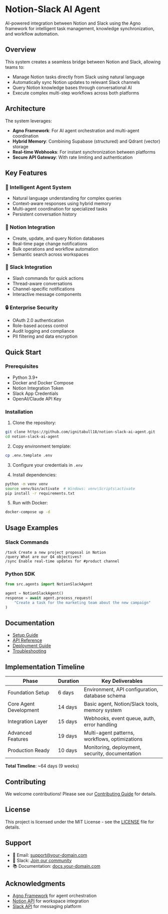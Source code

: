 # Notion-Slack AI Agent

AI-powered integration between Notion and Slack using the Agno framework for intelligent task management, knowledge synchronization, and workflow automation.

## Overview

This system creates a seamless bridge between Notion and Slack, allowing teams to:
- Manage Notion tasks directly from Slack using natural language
- Automatically sync Notion updates to relevant Slack channels
- Query Notion knowledge bases through conversational AI
- Execute complex multi-step workflows across both platforms

## Architecture

The system leverages:
- **Agno Framework**: For AI agent orchestration and multi-agent coordination
- **Hybrid Memory**: Combining Supabase (structured) and Qdrant (vector) storage
- **Real-time Webhooks**: For instant synchronization between platforms
- **Secure API Gateway**: With rate limiting and authentication

## Key Features

### 🤖 Intelligent Agent System
- Natural language understanding for complex queries
- Context-aware responses using hybrid memory
- Multi-agent coordination for specialized tasks
- Persistent conversation history

### 📝 Notion Integration
- Create, update, and query Notion databases
- Real-time page change notifications
- Bulk operations and workflow automation
- Semantic search across workspaces

### 💬 Slack Integration
- Slash commands for quick actions
- Thread-aware conversations
- Channel-specific notifications
- Interactive message components

### 🔒 Enterprise Security
- OAuth 2.0 authentication
- Role-based access control
- Audit logging and compliance
- PII filtering and data encryption

## Quick Start

### Prerequisites
- Python 3.9+
- Docker and Docker Compose
- Notion Integration Token
- Slack App Credentials
- OpenAI/Claude API Key

### Installation

1. Clone the repository:
```bash
git clone https://github.com/ignitabull18/notion-slack-ai-agent.git
cd notion-slack-ai-agent
```

2. Copy environment template:
```bash
cp .env.template .env
```

3. Configure your credentials in `.env`

4. Install dependencies:
```bash
python -m venv venv
source venv/bin/activate  # Windows: venv\Scripts\activate
pip install -r requirements.txt
```

5. Run with Docker:
```bash
docker-compose up -d
```

## Usage Examples

### Slack Commands
```
/task Create a new project proposal in Notion
/query What are our Q4 objectives?
/sync Enable real-time updates for #product channel
```

### Python SDK
```python
from src.agents import NotionSlackAgent

agent = NotionSlackAgent()
response = await agent.process_request(
    "Create a task for the marketing team about the new campaign"
)
```

## Documentation

- [Setup Guide](docs/setup_guide.md)
- [API Reference](docs/api_reference.md)
- [Deployment Guide](docs/deployment.md)
- [Troubleshooting](docs/troubleshooting.md)

## Implementation Timeline

| Phase | Duration | Key Deliverables |
|-------|----------|------------------|
| Foundation Setup | 6 days | Environment, API configuration, database schema |
| Core Agent Development | 14 days | Basic agent, Notion/Slack tools, memory system |
| Integration Layer | 15 days | Webhooks, event queue, auth, error handling |
| Advanced Features | 19 days | Multi-agent patterns, workflows, optimizations |
| Production Ready | 10 days | Monitoring, deployment, security, documentation |

**Total Timeline**: ~64 days (9 weeks)

## Contributing

We welcome contributions! Please see our [Contributing Guide](CONTRIBUTING.md) for details.

## License

This project is licensed under the MIT License - see the [LICENSE](LICENSE) file for details.

## Support

- 📧 Email: support@your-domain.com
- 💬 Slack: [Join our community](https://your-slack-invite-link)
- 📚 Documentation: [docs.your-domain.com](https://docs.your-domain.com)

## Acknowledgments

- [Agno Framework](https://github.com/agno-ai/agno) for agent orchestration
- [Notion API](https://developers.notion.com) for workspace integration
- [Slack API](https://api.slack.com) for messaging platform